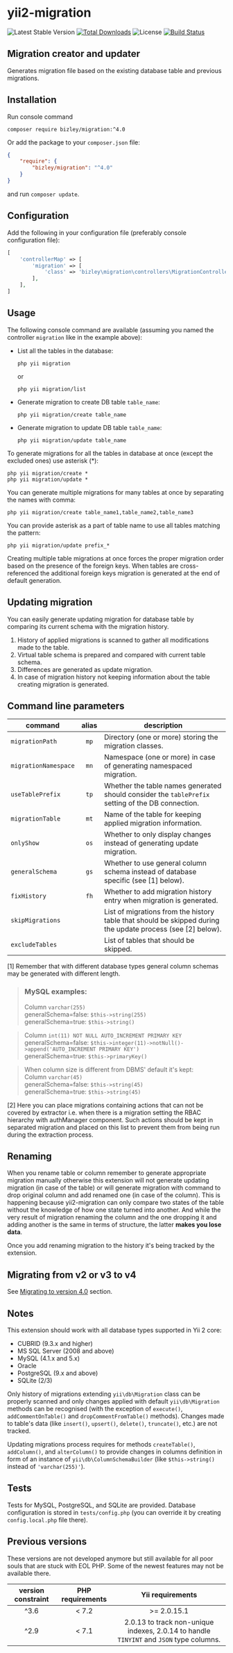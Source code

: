# yii2-migration

![Latest Stable Version](https://img.shields.io/packagist/v/bizley/migration.svg)
[![Total Downloads](https://img.shields.io/packagist/dt/bizley/migration.svg)](https://packagist.org/packages/bizley/migration)
![License](https://img.shields.io/packagist/l/bizley/migration.svg)
[![Build Status](https://travis-ci.org/bizley/yii2-migration.svg?branch=master)](https://travis-ci.org/bizley/yii2-migration)

## Migration creator and updater

Generates migration file based on the existing database table and previous migrations.

## Installation

Run console command

```
composer require bizley/migration:^4.0
```

Or add the package to your `composer.json` file:

```json
{
    "require": {
        "bizley/migration": "^4.0"
    }
}
```

and run `composer update`. 

## Configuration

Add the following in your configuration file (preferably console configuration file):

```php
[
    'controllerMap' => [
        'migration' => [
            'class' => 'bizley\migration\controllers\MigrationController',
        ],
    ],
]
```

## Usage

The following console command are available (assuming you named the controller `migration` like in the example above):

- List all the tables in the database:

  ```
  php yii migration
  ```
    
  or

  ```
  php yii migration/list
  ```

- Generate migration to create DB table `table_name`:

  ```
  php yii migration/create table_name
  ```

- Generate migration to update DB table `table_name`:

  ```
  php yii migration/update table_name
  ```

To generate migrations for all the tables in database at once (except the excluded ones) use asterisk (*):

```
php yii migration/create *
php yii migration/update *
```

You can generate multiple migrations for many tables at once by separating the names with comma:

```
php yii migration/create table_name1,table_name2,table_name3
```

You can provide asterisk as a part of table name to use all tables matching the pattern:

```
php yii migration/update prefix_*
```

Creating multiple table migrations at once forces the proper migration order based on the presence of the foreign keys. 
When tables are cross-referenced the additional foreign keys migration is generated at the end of default generation.

## Updating migration

You can easily generate updating migration for database table by comparing its current schema with the migration history.

1. History of applied migrations is scanned to gather all modifications made to the table.
2. Virtual table schema is prepared and compared with current table schema.
3. Differences are generated as update migration.
4. In case of migration history not keeping information about the table creating migration is generated.

## Command line parameters

| command              | alias | description                                                             
|----------------------|:-----:|------------------------------------------------------------------------------------
| `migrationPath`      | `mp`  | Directory (one or more) storing the migration classes.
| `migrationNamespace` | `mn`  | Namespace (one or more) in case of generating namespaced migration.
| `useTablePrefix`     | `tp`  | Whether the table names generated should consider the `tablePrefix` setting of the DB connection.
| `migrationTable`     | `mt`  | Name of the table for keeping applied migration information.
| `onlyShow`           | `os`  | Whether to only display changes instead of generating update migration.
| `generalSchema`      | `gs`  | Whether to use general column schema instead of database specific (see [1] below).
| `fixHistory`         | `fh`  | Whether to add migration history entry when migration is generated.
| `skipMigrations`     |       | List of migrations from the history table that should be skipped during the update process (see [2] below).
| `excludeTables`      |       | List of tables that should be skipped.


[1] Remember that with different database types general column schemas may be generated with different length.

> ### MySQL examples:  
> Column `varchar(255)`  
> generalSchema=false: `$this->string(255)`    
> generalSchema=true: `$this->string()`  

> Column `int(11) NOT NULL AUTO_INCREMENT PRIMARY KEY`    
> generalSchema=false: `$this->integer(11)->notNull()->append('AUTO_INCREMENT PRIMARY KEY')`  
> generalSchema=true: `$this->primaryKey()`

> When column size is different from DBMS' default it's kept:  
> Column `varchar(45)`  
> generalSchema=false: `$this->string(45)`    
> generalSchema=true: `$this->string(45)`

[2] Here you can place migrations containing actions that can not be covered by extractor i.e. when there is a migration 
setting the RBAC hierarchy with authManager component. Such actions should be kept in separated migration and placed on 
this list to prevent them from being run during the extraction process.

## Renaming

When you rename table or column remember to generate appropriate migration manually otherwise this extension will 
not generate updating migration (in case of the table) or will generate migration with command to drop original column 
and add renamed one (in case of the column). This is happening because yii2-migration can only compare two states of 
the table without the knowledge of how one state turned into another. And while the very result of migration renaming 
the column and the one dropping it and adding another is the same in terms of structure, the latter **makes you lose data**.

Once you add renaming migration to the history it's being tracked by the extension.

## Migrating from v2 or v3 to v4

See [Migrating to version 4.0](migrating_to_v4.md) section.

## Notes

This extension should work with all database types supported in Yii 2 core:

- CUBRID (9.3.x and higher)
- MS SQL Server (2008 and above)
- MySQL (4.1.x and 5.x)
- Oracle
- PostgreSQL (9.x and above)
- SQLite (2/3)

Only history of migrations extending `yii\db\Migration` class can be properly scanned and only changes applied with
default `yii\db\Migration` methods can be recognised (with the exception of `execute()`, `addCommentOnTable()` and 
`dropCommentFromTable()` methods). Changes made to table's data (like `insert()`, `upsert()`, `delete()`, `truncate()`, 
etc.) are not tracked.

Updating migrations process requires for methods `createTable()`, `addColumn()`, and `alterColumn()` to provide changes 
in columns definition in form of an instance of `yii\db\ColumnSchemaBuilder` (like `$this->string()` instead of `'varchar(255)'`).

## Tests

Tests for MySQL, PostgreSQL, and SQLite are provided. Database configuration is stored in `tests/config.php` (you can override it by 
creating `config.local.php` file there).

## Previous versions

These versions are not developed anymore but still available for all poor souls that are stuck with EOL PHP.
Some of the newest features may not be available there.

| version constraint | PHP requirements | Yii requirements                                                             
|:------------------:|:----------------:|:----------------:
| ^3.6               | < 7.2            | >= 2.0.15.1
| ^2.9               | < 7.1            | 2.0.13 to track non-unique indexes, 2.0.14 to handle `TINYINT` and `JSON` type columns.
